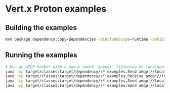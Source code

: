 # Vert.x Proton examples

## Building the examples

```sh
mvn package dependency:copy-dependencies -DincludeScope=runtime -DskipTests
```

## Running the examples

```sh
# Run an AMQP broker with a queue named 'queue1' listening on localhost on port 5672
java -cp target/classes:target/dependency/\* examples.Send amqp://localhost queue1 message1
java -cp target/classes:target/dependency/\* examples.Receive amqp://localhost queue1 1
java -cp target/classes:target/dependency/\* examples.Send amqp://localhost queue1 message1
java -cp target/classes:target/dependency/\* examples.Send amqp://localhost queue1 1
```
